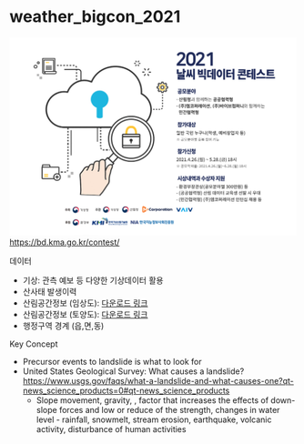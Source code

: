 # weather_bigcon_2021

![alt text](https://github.com/Deep-Environment/weather_bigcon_2021/blob/main/visualization/Screen%20Shot%202021-05-23%20at%204.14.18%20PM.png?raw=true)
https://bd.kma.go.kr/contest/

데이터
- 기상: 관측 예보 등 다양한 기상데이터 활용
- 산사태 발생이력
- 산림공간정보 (임상도): [다운로드 링크](https://bd.kma.go.kr/contest/downloadFile2.do?fileCd=FILE015)
- 산림공간정보 (토양도): [다운로드 링크](https://bd.kma.go.kr/contest/downloadFile2.do?fileCd=FILE016)
- 행정구역 경계 (읍,면,동)

Key Concept
- Precursor events to landslide is what to look for
- United States Geological Survey: What causes a landslide? https://www.usgs.gov/faqs/what-a-landslide-and-what-causes-one?qt-news_science_products=0#qt-news_science_products
    * Slope movement, gravity, , factor that increases the effects of down-slope forces and low or reduce of the strength, changes in water level - rainfall, snowmelt, stream erosion, earthquake, volcanic activity, disturbance of human activities
